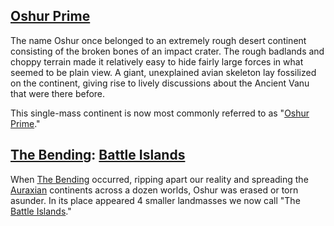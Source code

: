## [Oshur Prime](../locations/Oshur_Prime.md)

The name Oshur once belonged to an extremely rough desert continent consisting
of the broken bones of an impact crater. The rough badlands and choppy terrain
made it relatively easy to hide fairly large forces in what seemed to be plain
view. A giant, unexplained avian skeleton lay fossilized on the continent,
giving rise to lively discussions about the Ancient Vanu that were there before.

This single-mass continent is now most commonly referred to as
"[Oshur Prime](../locations/Oshur_Prime.md)."

## [The Bending](../terminology/The_Bending.md): [Battle Islands](Battle_Islands.md)

When [The Bending](../terminology/The_Bending.md) occurred, ripping apart our reality
and spreading the [Auraxian](Auraxis.md) continents across a dozen worlds, Oshur
was erased or torn asunder. In its place appeared 4 smaller landmasses we now
call "The [Battle Islands](Battle_Islands.md)."
